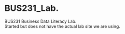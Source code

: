 # BUS231_Lab.  
BUS231 Business Data Literacy Lab.  
Started but does not have the actual lab site we are using.
